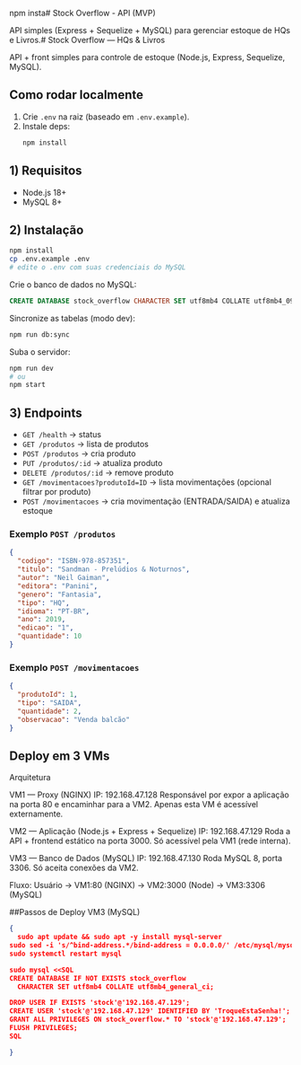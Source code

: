 npm insta# Stock Overflow - API (MVP)

API simples (Express + Sequelize + MySQL) para gerenciar estoque de HQs e Livros.# Stock Overflow — HQs & Livros

API + front simples para controle de estoque (Node.js, Express, Sequelize, MySQL).

## Como rodar localmente
1. Crie `.env` na raiz (baseado em `.env.example`).
2. Instale deps:
   ```bash
   npm install

## 1) Requisitos
- Node.js 18+
- MySQL 8+

## 2) Instalação
```bash
npm install
cp .env.example .env
# edite o .env com suas credenciais do MySQL
```

Crie o banco de dados no MySQL:
```sql
CREATE DATABASE stock_overflow CHARACTER SET utf8mb4 COLLATE utf8mb4_0900_ai_ci;
```

Sincronize as tabelas (modo dev):
```bash
npm run db:sync
```

Suba o servidor:
```bash
npm run dev
# ou
npm start
```

## 3) Endpoints
- `GET /health` → status
- `GET /produtos` → lista de produtos
- `POST /produtos` → cria produto
- `PUT /produtos/:id` → atualiza produto
- `DELETE /produtos/:id` → remove produto
- `GET /movimentacoes?produtoId=ID` → lista movimentações (opcional filtrar por produto)
- `POST /movimentacoes` → cria movimentação (ENTRADA/SAIDA) e atualiza estoque

### Exemplo `POST /produtos`
```json
{
  "codigo": "ISBN-978-857351",
  "titulo": "Sandman - Prelúdios & Noturnos",
  "autor": "Neil Gaiman",
  "editora": "Panini",
  "genero": "Fantasia",
  "tipo": "HQ",
  "idioma": "PT-BR",
  "ano": 2019,
  "edicao": "1",
  "quantidade": 10
}
```

### Exemplo `POST /movimentacoes`
```json
{
  "produtoId": 1,
  "tipo": "SAIDA",
  "quantidade": 2,
  "observacao": "Venda balcão"
}
```

## Deploy em 3 VMs
Arquitetura

VM1 — Proxy (NGINX)
IP: 192.168.47.128
Responsável por expor a aplicação na porta 80 e encaminhar para a VM2.
Apenas esta VM é acessível externamente.

VM2 — Aplicação (Node.js + Express + Sequelize)
IP: 192.168.47.129
Roda a API + frontend estático na porta 3000.
Só acessível pela VM1 (rede interna).

VM3 — Banco de Dados (MySQL)
IP: 192.168.47.130
Roda MySQL 8, porta 3306.
Só aceita conexões da VM2.

Fluxo:
Usuário → VM1:80 (NGINX) → VM2:3000 (Node) → VM3:3306 (MySQL)

##Passos de Deploy
VM3 (MySQL)
```json
{
  sudo apt update && sudo apt -y install mysql-server
sudo sed -i 's/^bind-address.*/bind-address = 0.0.0.0/' /etc/mysql/mysql.conf.d/mysqld.cnf
sudo systemctl restart mysql

sudo mysql <<SQL
CREATE DATABASE IF NOT EXISTS stock_overflow
  CHARACTER SET utf8mb4 COLLATE utf8mb4_general_ci;

DROP USER IF EXISTS 'stock'@'192.168.47.129';
CREATE USER 'stock'@'192.168.47.129' IDENTIFIED BY 'TroqueEstaSenha!';
GRANT ALL PRIVILEGES ON stock_overflow.* TO 'stock'@'192.168.47.129';
FLUSH PRIVILEGES;
SQL

}
```

